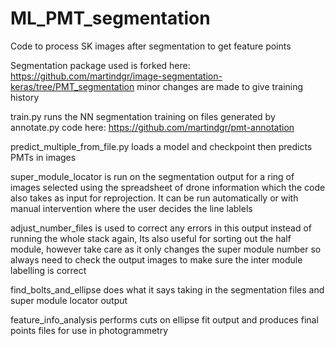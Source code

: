# ML_PMT_segmentation
Code to process SK images after segmentation to get feature points

Segmentation package used is forked here: https://github.com/martindgr/image-segmentation-keras/tree/PMT_segmentation minor changes are made to give training history

train.py runs the NN segmentation training on files generated by annotate.py code here: https://github.com/martindgr/pmt-annotation

predict_multiple_from_file.py loads a model and checkpoint then predicts PMTs in images

super_module_locator is run on the segmentation output for a ring of images selected using the spreadsheet of drone information which the code also takes as input for reprojection. It can be run automatically or with manual intervention where the user decides the line lablels

adjust_number_files is used to correct any errors in this output instead of running the whole stack again, Its also useful for sorting out the half module, however take care as it only changes the super module number so always need to check the output images to make sure the inter module labelling is correct

find_bolts_and_ellipse does what it says taking in the segmentation files and super module locator output

feature_info_analysis performs cuts on ellipse fit output and produces final points files for use in photogrammetry
